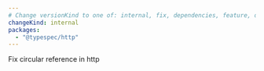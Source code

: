 ```yaml
---
# Change versionKind to one of: internal, fix, dependencies, feature, deprecation, breaking
changeKind: internal
packages:
  - "@typespec/http"
---
```


Fix circular reference in http
